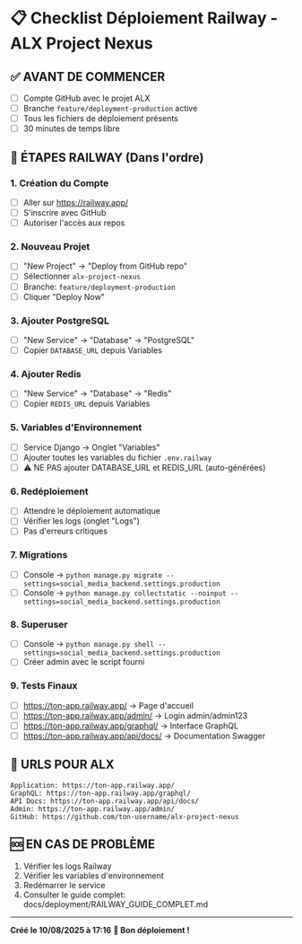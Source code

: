 # 📋 Checklist Déploiement Railway - ALX Project Nexus

## ✅ AVANT DE COMMENCER
- [ ] Compte GitHub avec le projet ALX
- [ ] Branche `feature/deployment-production` active
- [ ] Tous les fichiers de déploiement présents
- [ ] 30 minutes de temps libre

## 🚀 ÉTAPES RAILWAY (Dans l'ordre)

### 1. Création du Compte
- [ ] Aller sur https://railway.app/
- [ ] S'inscrire avec GitHub
- [ ] Autoriser l'accès aux repos

### 2. Nouveau Projet
- [ ] "New Project" → "Deploy from GitHub repo"
- [ ] Sélectionner `alx-project-nexus`
- [ ] Branche: `feature/deployment-production`
- [ ] Cliquer "Deploy Now"

### 3. Ajouter PostgreSQL
- [ ] "New Service" → "Database" → "PostgreSQL"
- [ ] Copier `DATABASE_URL` depuis Variables

### 4. Ajouter Redis
- [ ] "New Service" → "Database" → "Redis"
- [ ] Copier `REDIS_URL` depuis Variables

### 5. Variables d'Environnement
- [ ] Service Django → Onglet "Variables"
- [ ] Ajouter toutes les variables du fichier `.env.railway`
- [ ] ⚠️ NE PAS ajouter DATABASE_URL et REDIS_URL (auto-générées)

### 6. Redéploiement
- [ ] Attendre le déploiement automatique
- [ ] Vérifier les logs (onglet "Logs")
- [ ] Pas d'erreurs critiques

### 7. Migrations
- [ ] Console → `python manage.py migrate --settings=social_media_backend.settings.production`
- [ ] Console → `python manage.py collectstatic --noinput --settings=social_media_backend.settings.production`

### 8. Superuser
- [ ] Console → `python manage.py shell --settings=social_media_backend.settings.production`
- [ ] Créer admin avec le script fourni

### 9. Tests Finaux
- [ ] https://ton-app.railway.app/ → Page d'accueil
- [ ] https://ton-app.railway.app/admin/ → Login admin/admin123
- [ ] https://ton-app.railway.app/graphql/ → Interface GraphQL
- [ ] https://ton-app.railway.app/api/docs/ → Documentation Swagger

## 🎯 URLS POUR ALX
```
Application: https://ton-app.railway.app/
GraphQL: https://ton-app.railway.app/graphql/
API Docs: https://ton-app.railway.app/api/docs/
Admin: https://ton-app.railway.app/admin/
GitHub: https://github.com/ton-username/alx-project-nexus
```

## 🆘 EN CAS DE PROBLÈME
1. Vérifier les logs Railway
2. Vérifier les variables d'environnement
3. Redémarrer le service
4. Consulter le guide complet: docs/deployment/RAILWAY_GUIDE_COMPLET.md

---
**Créé le 10/08/2025 à 17:16**
**🚀 Bon déploiement !**
